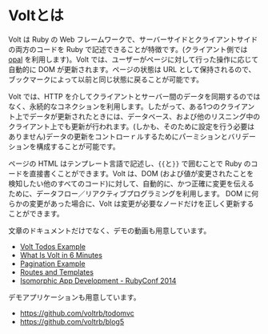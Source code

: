 # Voltとは

Volt は Ruby の Web フレームワークで、サーバーサイドとクライアントサイドの両方のコードを Ruby で記述できることが特徴です。(クライアント側では [opal](https://github.com/opal/opal) を利用します)。Volt では、ユーザーがページに対して行った操作に応じて自動的に DOM が更新されます。ページの状態は URL として保持されるので、ブックマークによって以前と同じ状態に戻ることが可能です。

Volt では、HTTP を介してクライアントとサーバー間のデータを同期するのではなく、永続的なコネクションを利用します。したがって、ある1つのクライアント上でデータが更新されたときには、データベース、および他のリスニング中のクライアント上でも更新が行われます。(しかも、そのために設定を行う必要はありません)データの更新をコントローｒルするためにパーミションとバリデーションを構成することが可能です。

ページの HTML はテンプレート言語で記述し、```{{```と```}}``` で囲むことで Ruby のコードを直接書くことができます。Volt は、DOM (および値が変更されたことを検知したい他のすべてのコード)に対して、自動的に、かつ正確に変更を伝えるために、データフロー／リアクティブプログラミングを利用します。 DOM に何らかの変更があった場合に、Volt は変更が必要なノードだけを正しく更新することができます。

文章のドキュメントだけでなく、デモの動画も用意しています。

- [Volt Todos Example](https://www.youtube.com/watch?v=KbFtIt7-ge8)
- [What Is Volt in 6 Minutes](https://www.youtube.com/watch?v=P27EPQ4ne7o)
- [Pagination Example](https://www.youtube.com/watch?v=1uanfzMLP9g)
- [Routes and Templates](https://www.youtube.com/watch?v=1yNMP3XR6jU)
- [Isomorphic App Development - RubyConf 2014](https://www.youtube.com/watch?v=7i6AL7Walc4)

デモアプリケーションも用意しています。
 - https://github.com/voltrb/todomvc
 - https://github.com/voltrb/blog5


